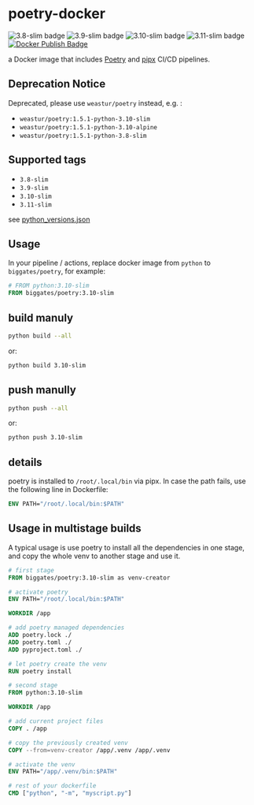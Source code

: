 # poetry-docker

![3.8-slim badge](https://img.shields.io/docker/v/biggates/poetry/3.8-slim?label=biggates%2Fpoetry&logo=docker) ![3.9-slim badge](https://img.shields.io/docker/v/biggates/poetry/3.9-slim?label=biggates%2Fpoetry&logo=docker) ![3.10-slim badge](https://img.shields.io/docker/v/biggates/poetry/3.10-slim?label=biggates%2Fpoetry&logo=docker) ![3.11-slim badge](https://img.shields.io/docker/v/biggates/poetry/3.11-slim?label=biggates%2Fpoetry&logo=docker) [![Docker Publish Badge](https://github.com/biggates/poetry-docker/actions/workflows/docker-publish.yml/badge.svg?branch=master)](https://github.com/biggates/poetry-docker/actions/workflows/docker-publish.yml)

a Docker image that includes [Poetry](https://python-poetry.org/) and [pipx](https://pypa.github.io/pipx/) CI/CD pipelines.

## Deprecation Notice

Deprecated, please use `weastur/poetry` instead, e.g. :

- `weastur/poetry:1.5.1-python-3.10-slim`
- `weastur/poetry:1.5.1-python-3.10-alpine`
- `weastur/poetry:1.5.1-python-3.8-slim`

## Supported tags

- `3.8-slim`
- `3.9-slim`
- `3.10-slim`
- `3.11-slim`

see [python_versions.json](./python_versions.json)

## Usage

In your pipeline / actions, replace docker image from `python` to `biggates/poetry`, for example:

```dockerfile
# FROM python:3.10-slim
FROM biggates/poetry:3.10-slim
```

## build manuly

```bash
python build --all
```

or:

```bash
python build 3.10-slim
```

## push manully

```bash
python push --all
```

or:

```bash
python push 3.10-slim
```

## details

poetry is installed to `/root/.local/bin` via pipx. In case the path fails, use the following line in Dockerfile:

```dockerfile
ENV PATH="/root/.local/bin:$PATH"
```

## Usage in multistage builds

A typical usage is use poetry to install all the dependencies in one stage, and copy the whole venv to another stage and use it.

```dockerfile
# first stage
FROM biggates/poetry:3.10-slim as venv-creator

# activate poetry
ENV PATH="/root/.local/bin:$PATH"

WORKDIR /app

# add poetry managed dependencies
ADD poetry.lock ./
ADD poetry.toml ./
ADD pyproject.toml ./

# let poetry create the venv
RUN poetry install

# second stage
FROM python:3.10-slim

WORKDIR /app

# add current project files
COPY . /app

# copy the previously created venv
COPY --from=venv-creator /app/.venv /app/.venv

# activate the venv
ENV PATH="/app/.venv/bin:$PATH"

# rest of your dockerfile
CMD ["python", "-m", "myscript.py"]

```


